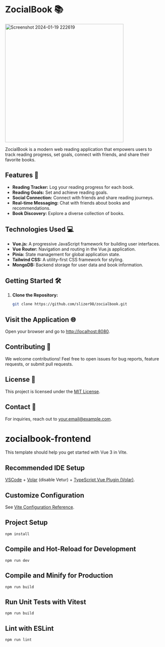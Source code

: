 # ZocialBook 📚
<img width="384" alt="Screenshot 2024-01-19 222619" src="https://github.com/slizer98/zocialbook-frontend/assets/86857956/c9165543-7320-4782-8fa4-a4eeef5d6678">

ZocialBook is a modern web reading application that empowers users to track reading progress, set goals, connect with friends, and share their favorite books.

## Features 🚀

- **Reading Tracker:** Log your reading progress for each book.
- **Reading Goals:** Set and achieve reading goals.
- **Social Connection:** Connect with friends and share reading journeys.
- **Real-time Messaging:** Chat with friends about books and recommendations.
- **Book Discovery:** Explore a diverse collection of books.

## Technologies Used 💻

- **Vue.js:** A progressive JavaScript framework for building user interfaces.
- **Vue Router:** Navigation and routing in the Vue.js application.
- **Pinia:** State management for global application state.
- **Tailwind CSS:** A utility-first CSS framework for styling.
- **MongoDB:** Backend storage for user data and book information.

## Getting Started 🛠️

1. **Clone the Repository:**

    ```bash
    git clone https://github.com/slizer98/zocialbook.git
    ```

## Visit the Application 🌐

Open your browser and go to [http://localhost:8080](http://localhost:8080/).

## Contributing 🤝

We welcome contributions! Feel free to open issues for bug reports, feature requests, or submit pull requests.

## License 📝

This project is licensed under the [MIT License](https://www.notion.so/LICENSE).

## Contact 📧

For inquiries, reach out to [your.email@example.com](mailto:your.email@example.com).

# zocialbook-frontend

This template should help you get started with Vue 3 in Vite.

## Recommended IDE Setup

[VSCode](https://code.visualstudio.com/) + [Volar](https://marketplace.visualstudio.com/items?itemName=Vue.volar) (disable Vetur) + [TypeScript Vue Plugin (Volar)](https://marketplace.visualstudio.com/items?itemName=Vue.vscode-typescript-vue-plugin).

## Customize Configuration

See [Vite Configuration Reference](https://vitejs.dev/config/).

## Project Setup
```
npm install
```
## Compile and Hot-Reload for Development
```
npm run dev
```
## Compile and Minify for Production
```
npm run build
```
## Run Unit Tests with Vitest
```
npm run build
```
## Lint with ESLint
```
npm run lint
```
